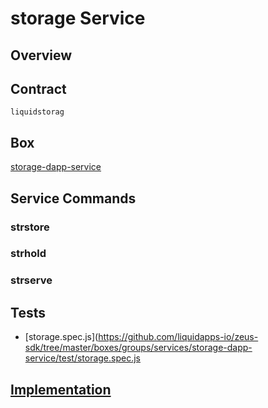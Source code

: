storage Service
=================

## Overview


## Contract

```liquidstorag```

## Box
[storage-dapp-service](../../developers/boxes/storage-dapp-service)

## Service Commands
### strstore
### strhold
### strserve
## Tests 
* [storage.spec.js](https://github.com/liquidapps-io/zeus-sdk/tree/master/boxes/groups/services/storage-dapp-service/test/storage.spec.js
## [Implementation](https://github.com/liquidapps-io/zeus-sdk/tree/master/boxes/groups/services/storage-dapp-service/contracts/eos/dappservices/_storage_impl.hpp)
